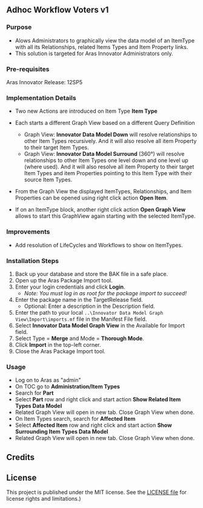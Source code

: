 ## Adhoc Workflow Voters v1
### Purpose
- Alows Administrators to graphically view the data model of an ItemType with all its Relationships, related Items Types and Item Property links.
- This solution is targeted for Aras Innovator Administrators only.

### Pre-requisites
Aras Innovator Release: 12SP5


### Implementation Details
- Two new Actions are introduced on Item Type **Item Type**
- Each starts a different Graph View  based on a different Query Definition
	- Graph View: **Innovator Data Model Down** will resolve relationships to other Item Types recursively. And it will also resolve all item Property to their target Item Types.
	- Graph View: **Innovator Data Model Surround** (360°) will resolve relationships to other Item Types one level down and one level up (where used).  And it will also resolve all item Property to their target Item Types and item Properties pointing to this Item Type with their source Item Types.

- From the Graph View the displayed ItemTypes, Relationships, and Item Properties can be opened using right click action **Open Item**.
- If on an ItemType block, another right click action **Open Graph View** allows to start this GraphView again starting with the selected ItemType.


### Improvements
- Add resolution of LifeCycles and Workflows to show on ItemTypes.

### Installation Steps

1. Back up your database and store the BAK file in a safe place.
2. Open up the Aras Package Import tool.
3. Enter your login credentials and click **Login**.
    * _Note: You must log in as root for the package import to succeed!_
4. Enter the package name in the TargetRelease field.
    * Optional: Enter a description in the Description field.
5. Enter the path to your local `..\Innovator Data Model Graph View\Import\imports.mf` file in the Manifest File field.
6. Select **Innovator Data Model Graph View** in the Available for Import field.
7. Select Type = **Merge** and Mode = **Thorough Mode**.
8. Click **Import** in the top-left corner.
9. Close the Aras Package Import tool.

### Usage
- Log on to Aras as "admin"
- On TOC go to **Administration/Item Types**
- Search for **Part**
- Select **Part** row and right click and start action **Show Related Item Types Data Model**
- Related Graph View will open in new tab. Close Graph View when done.
- On Item Types search, search for **Affected Item**
- Select **Affected Item** row and right click and start action **Show Surrounding Item Types Data Model**
- Related Graph View will open in new tab. Close Graph View when done.

## Credits


## License
This project is published under the MIT license. See the [LICENSE file](./LICENSE.md) for license rights and limitations.)
